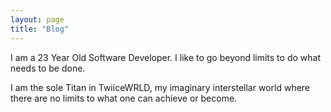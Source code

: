 ```yaml
---
layout: page
title: "Blog"
---
```


I am a 23 Year Old Software Developer. I like to go beyond limits to do what needs to be done.

I am the sole Titan in TwiiceWRLD, my imaginary interstellar world where there are no limits to what one can achieve or become.

